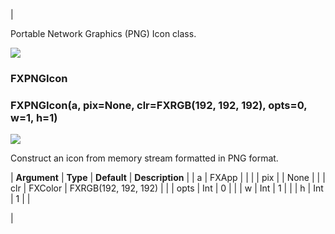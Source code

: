 | 

Portable Network Graphics (PNG) Icon class.

![](../SIMACAERefImages/gui-fxpngicon.png)

### FXPNGIcon

###   

### FXPNGIcon(a, pix=None, clr=FXRGB(192, 192, 192), opts=0, w=1, h=1)  
![](../IconsReference/butix_top_wline.png)

Construct an icon from memory stream formatted in PNG format.

| **Argument** | **Type** | **Default** | **Description** |
| a | FXApp |   |   |
| pix |   | None |   |
| clr | FXColor | FXRGB(192, 192, 192) |   |
| opts | Int | 0 |   |
| w | Int | 1 |   |
| h | Int | 1 |   |



 |